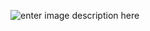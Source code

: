 ![enter image description here](https://d15k2d11r6t6rl.cloudfront.net/public/users/Integrators/208d7955-33b5-4ad5-b739-82f8ce94ecac/8a9982ff7519604f01751c35c4ac0507/Cloud%20Migration%20Webinar%20Title_2_1.png)
<!--stackedit_data:
eyJoaXN0b3J5IjpbLTE3NTg2MTUyOTEsLTIwODg3NDY2MTJdfQ
==
-->